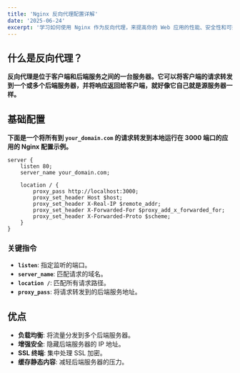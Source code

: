 ```yaml
---
title: 'Nginx 反向代理配置详解'
date: '2025-06-24'
excerpt: '学习如何使用 Nginx 作为反向代理，来提高你的 Web 应用的性能、安全性和可扩展性。'
---
```


## **什么是反向代理？**

**反向代理是位于客户端和后端服务之间的一台服务器。它可以将客户端的请求转发到一个或多个后端服务器，并将响应返回给客户端，就好像它自己就是源服务器一样。**

## **基础配置**

**下面是一个将所有到 `your_domain.com` 的请求转发到本地运行在 3000 端口的应用的 Nginx 配置示例。**

```nginx
server {
    listen 80;
    server_name your_domain.com;

    location / {
        proxy_pass http://localhost:3000;
        proxy_set_header Host $host;
        proxy_set_header X-Real-IP $remote_addr;
        proxy_set_header X-Forwarded-For $proxy_add_x_forwarded_for;
        proxy_set_header X-Forwarded-Proto $scheme;
    }
}
```

### **关键指令**

- **`listen`**: 指定监听的端口。
- **`server_name`**: 匹配请求的域名。
- **`location /`**: 匹配所有请求路径。
- **`proxy_pass`**: 将请求转发到的后端服务地址。

## **优点**

- **负载均衡**: 将流量分发到多个后端服务器。
- **增强安全**: 隐藏后端服务器的 IP 地址。
- **SSL 终端**: 集中处理 SSL 加密。
- **缓存静态内容**: 减轻后端服务器的压力。

